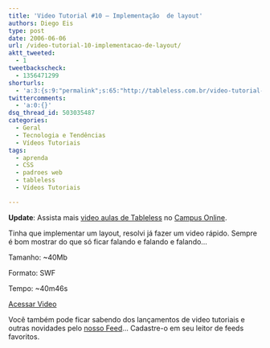 ```yaml
---
title: 'Video Tutorial #10 – Implementação  de layout'
authors: Diego Eis
type: post
date: 2006-06-06
url: /video-tutorial-10-implementacao-de-layout/
aktt_tweeted:
  - 1
tweetbackscheck:
  - 1356471299
shorturls:
  - 'a:3:{s:9:"permalink";s:65:"http://tableless.com.br/video-tutorial-10-implementacao-de-layout";s:7:"tinyurl";s:26:"http://tinyurl.com/3tb7sn8";s:4:"isgd";s:19:"http://is.gd/b03m4v";}'
twittercomments:
  - 'a:0:{}'
dsq_thread_id: 503035487
categories:
  - Geral
  - Tecnologia e Tendências
  - Vídeos Tutoriais
tags:
  - aprenda
  - CSS
  - padroes web
  - tableless
  - Vídeos Tutoriais

---
```

**Update**: Assista mais [video aulas de Tableless][1] no [Campus Online][2].

Tinha que implementar um layout, resolvi já fazer um video rápido. Sempre é bom mostrar do que só ficar falando e falando e falando&#8230;

Tamanho: ~40Mb
  
Formato: SWF
  
Tempo: ~40m46s
  
[Acessar Video][3]

Você também pode ficar sabendo dos lançamentos de video tutoriais e outras novidades pelo [nosso Feed][4]&#8230; Cadastre-o em seu leitor de feeds favoritos.

 [1]: http://visie.com.br/campus/assunto/1
 [2]: http://visie.com.br/campus/ "Video tutorial de Tableless"
 [3]: http://tableless.com.br/videotutorial/videotutorial10/
 [4]: http://tableless.com.br/feed/